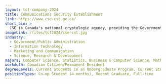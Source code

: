 ```yaml
---
layout: tcf-company-2024
title: Communications Security Establishment
link: https://www.cse-cst.gc.ca/
short_bio: >
  CSE is Canada's national cryptologic agency, providing the Government of Canada with information technology security and foreign signals intelligence. Communications Security Establishment is Canada's agency responsible for foreign signals intelligence, cyber operations, and cyber security. We gather foreign signals intelligence to defend Canada's national security. We keep the Government of Canada's information secure. We work with industry and academia to protect Canadians from cyber threats.
imageLink: /files/tcf2024/cse-cst.jpg
industry:
  - Government/Public Administration
  - Information Technology
  - Marketing and Communication
  - Science, Research & Development
majors: Computer Science, Statistics, Business & Computer Science, Mathematics, Physics, Data Science, Computer Engineering, Electrical Engineering, Engineering Physics, Mechanical Engineering
workAuth: Canadian Citizen/Permanent Resident
degreeLevels: Current Students in an Undergraduate Program, Current Students in a Masters Program, Current Students in a Phd Program, Graduated with an Undergraduate Degree, Graduated with a Graduate Degree (Masters or Phd)
positionTypes: Co-op Student (4 months), Recent Graduate, Full-time
---
```

